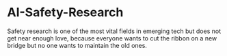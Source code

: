 # AI-Safety-Research
Safety research is one of the most vital fields in emerging tech but does not get near enough love, because everyone wants to cut the ribbon on a new bridge but no one wants to maintain the old ones.
